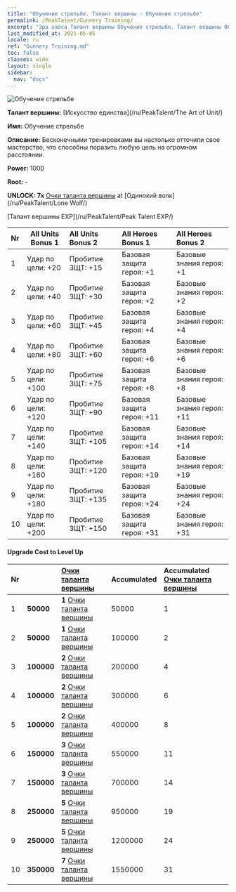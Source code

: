 ```yaml
---
title: "Обучение стрельбе. Талант вершины - Обучение стрельбе"
permalink: /PeakTalent/Gunnery Training/
excerpt: "Эра хаоса Талант вершины Обучение стрельбе. Талант вершины Обучение стрельбе. Обучение стрельбе"
last_modified_at: 2021-05-05
locale: ru
ref: "Gunnery Training.md"
toc: false
classes: wide
layout: single
sidebar:
  nav: "docs"
---
```


  ![Обучение стрельбе](/images/pt/talent_2008.png)

  **Талант вершины:** [Искусство единства](/ru/PeakTalent/The Art of Unit/)

  **Имя:** Обучение стрельбе

  **Описание:** Бесконечными тренировками вы настолько отточили свое мастерство, что способны поразить любую цель на огромном расстоянии.

  **Power:** 1000

  **Root:** -

  **UNLOCK: 7x** [Очки таланта вершины](/ItemsRU/con_934/) at [Одинокий волк](/ru/PeakTalent/Lone Wolf/)

  [Талант вершины EXP](/ru/PeakTalent/Peak Talent EXP/)

  | Nr | All Units Bonus 1 | All Units Bonus 2 | All Heroes Bonus 1 | All Heroes Bonus 2 |
  |:---|--------------|:-------------|:-------------|:-------------|
  | 1 | Удар по цели: +20 | Пробитие ЗЩТ: +15 | Базовая защита героя: +1 | Базовые знания героя: +1 |
  | 2 | Удар по цели: +40 | Пробитие ЗЩТ: +30 | Базовая защита героя: +2 | Базовые знания героя: +2 |
  | 3 | Удар по цели: +60 | Пробитие ЗЩТ: +45 | Базовая защита героя: +4 | Базовые знания героя: +4 |
  | 4 | Удар по цели: +80 | Пробитие ЗЩТ: +60 | Базовая защита героя: +6 | Базовые знания героя: +6 |
  | 5 | Удар по цели: +100 | Пробитие ЗЩТ: +75 | Базовая защита героя: +8 | Базовые знания героя: +8 |
  | 6 | Удар по цели: +120 | Пробитие ЗЩТ: +90 | Базовая защита героя: +11 | Базовые знания героя: +11 |
  | 7 | Удар по цели: +140 | Пробитие ЗЩТ: +105 | Базовая защита героя: +14 | Базовые знания героя: +14 |
  | 8 | Удар по цели: +160 | Пробитие ЗЩТ: +120 | Базовая защита героя: +19 | Базовые знания героя: +19 |
  | 9 | Удар по цели: +180 | Пробитие ЗЩТ: +135 | Базовая защита героя: +24 | Базовые знания героя: +24 |
  | 10 | Удар по цели: +200 | Пробитие ЗЩТ: +150 | Базовая защита героя: +31 | Базовые знания героя: +31 |


#### Upgrade Cost to Level Up

  | Nr | <i class="fas fa-coins"/> | [Очки таланта вершины](/ItemsRU/con_934/) | Accumulated <i class="fas fa-coins"/> | Accumulated [Очки таланта вершины](/ItemsRU/con_934/) |
  |:---|--------------|:-------------|:-------------|:-------------|
  | 1 | **50000** | **1** [Очки таланта вершины](/ItemsRU/con_934/) | 50000 | 1 |
  | 2 | **50000** | **1** [Очки таланта вершины](/ItemsRU/con_934/) | 100000 | 2 |
  | 3 | **100000** | **2** [Очки таланта вершины](/ItemsRU/con_934/) | 200000 | 4 |
  | 4 | **100000** | **2** [Очки таланта вершины](/ItemsRU/con_934/) | 300000 | 6 |
  | 5 | **100000** | **2** [Очки таланта вершины](/ItemsRU/con_934/) | 400000 | 8 |
  | 6 | **150000** | **3** [Очки таланта вершины](/ItemsRU/con_934/) | 550000 | 11 |
  | 7 | **150000** | **3** [Очки таланта вершины](/ItemsRU/con_934/) | 700000 | 14 |
  | 8 | **250000** | **5** [Очки таланта вершины](/ItemsRU/con_934/) | 950000 | 19 |
  | 9 | **250000** | **5** [Очки таланта вершины](/ItemsRU/con_934/) | 1200000 | 24 |
  | 10 | **350000** | **7** [Очки таланта вершины](/ItemsRU/con_934/) | 1550000 | 31 |
